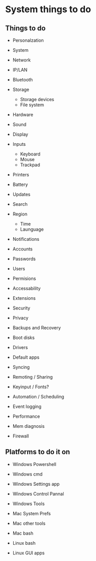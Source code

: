 # System things to do

## Things to do

- Personalzation
- System
- Network
- IP/LAN
- Bluetooth
- Storage
  - Storage devices
  - File system
- Hardware
- Sound
- Display

- Inputs
  - Keyboard
  - Mouse
  - Trackpad
- Printers
- Battery
- Updates
- Search
- Region
  - Time
  - Launguage
- Notifications
- Accounts
- Passwords
- Users
- Permisions
- Accessability
- Extensions
- Security
- Privacy
- Backups and Recovery
- Boot disks
- Drivers
- Default apps
- Syncing
- Remoting / Sharing
- Keyinput / Fonts?
- Automation / Scheduling
- Event logging
- Performance
- Mem diagnosis
- Firewall

## Platforms to do it on

- Windows Powershell
- Windows cmd
- Windows Settings app
- Windows Control Pannal
- Windows Tools

- Mac System Prefs
- Mac other tools
- Mac bash

- Linux bash
- Linux GUI apps
